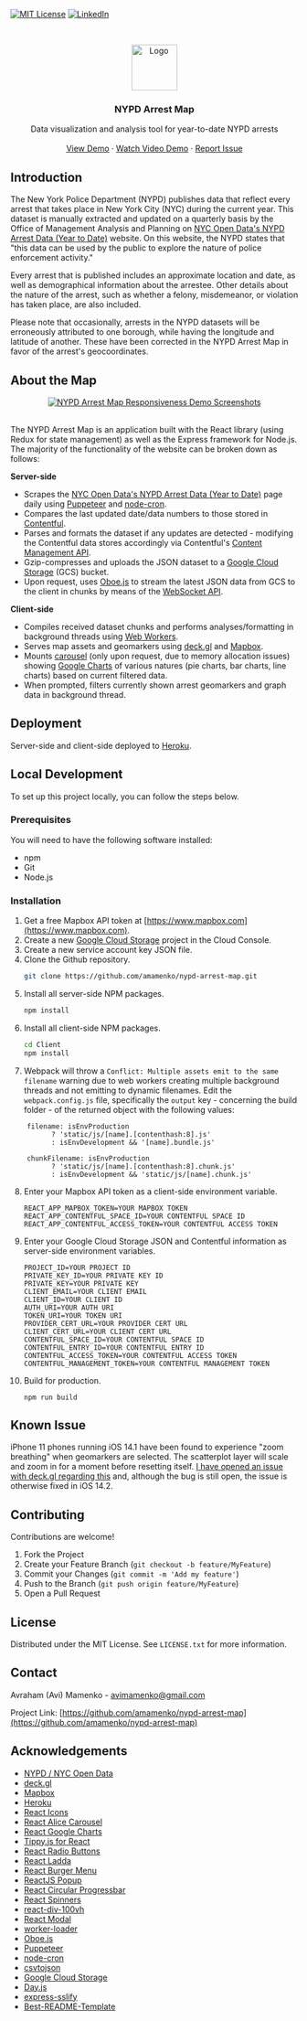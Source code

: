 [![MIT License][license-shield]][license-url]
[![LinkedIn][linkedin-shield]][linkedin-url]

<!-- PROJECT LOGO -->
<br />
<p align="center">
  <a href="https://github.com/amamenko/nypd-arrest-map">
    <img src="Client/public/android-chrome-192x192.png" alt="Logo" width="80" height="80" />
  </a>

  <h3 align="center">NYPD Arrest Map</h3>

  <p align="center">
    Data visualization and analysis tool for year-to-date NYPD arrests 
    <br />
    <br />
    <a href="https://nypd-arrest-map.herokuapp.com">View Demo</a>
    ·
    <a href="https://www.youtube.com/watch?v=eO54xtfrfPk">Watch Video Demo</a>
    ·
    <a href="https://github.com/amamenko/nypd-arrest-map/issues">Report Issue</a> 
  </p>
</p>

## Introduction

The New York Police Department (NYPD) publishes data that reflect every arrest that takes place in New York City (NYC) during the current year. This dataset is manually extracted
and updated on a quarterly basis by the Office of Management Analysis and Planning on [NYC Open Data's NYPD Arrest Data (Year to Date)](https://data.cityofnewyork.us/Public-Safety/NYPD-Arrest-Data-Year-to-Date-/uip8-fykc) website.
On this website, the NYPD states that "this data can be used by the public to explore the nature of police enforcement activity."

Every arrest that is published includes an approximate location and date, as well as demographical information about the arrestee. Other details about the nature of the arrest,
such as whether a felony, misdemeanor, or violation has taken place, are also included.

Please note that occasionally, arrests in the NYPD datasets will be erroneously attributed to one borough, while having the longitude and latitude of another. These have been corrected in the NYPD Arrest Map in
favor of the arrest's geocoordinates.

## About the Map

<p align="center">
<a href="https://nypd-arrest-map.herokuapp.com">
    <img  src="Client/images/ResponsiveDesignDemo.png" alt="NYPD Arrest Map Responsiveness Demo Screenshots" />
</a>
</span>
<br />
<br />

The NYPD Arrest Map is an application built with the React library (using Redux for state management) as well as the Express framework for Node.js. The majority of the functionality of the
website can be broken down as follows:

<strong>Server-side</strong>

- Scrapes the [NYC Open Data's NYPD Arrest Data (Year to Date)](https://data.cityofnewyork.us/Public-Safety/NYPD-Arrest-Data-Year-to-Date-/uip8-fykc) page
  daily using [Puppeteer](https://github.com/puppeteer/puppeteer) and [node-cron](https://www.npmjs.com/package/node-cron).
- Compares the last updated date/data numbers to those stored in [Contentful](https://www.contentful.com).
- Parses and formats the dataset if any updates are detected - modifying the Contentful data stores accordingly via Contentful's [Content Management API](https://www.contentful.com/developers/docs/references/content-management-api/).
- Gzip-compresses and uploads the JSON dataset to a [Google Cloud Storage](https://cloud.google.com/storage) (GCS) bucket.
- Upon request, uses [Oboe.js](http://oboejs.com) to stream the latest JSON data from GCS to the client in chunks by means of the [WebSocket API](https://developer.mozilla.org/en-US/docs/Web/API/WebSockets_API).

<strong>Client-side</strong>

- Compiles received dataset chunks and performs analyses/formatting in background threads using [Web Workers](https://developer.mozilla.org/en-US/docs/Web/API/Web_Workers_API).
- Serves map assets and geomarkers using [deck.gl](https://deck.gl) and [Mapbox](https://www.mapbox.com).
- Mounts [carousel](https://www.npmjs.com/package/react-alice-carousel) (only upon request, due to memory allocation issues) showing [Google Charts](https://www.npmjs.com/package/react-google-charts) of various natures (pie charts, bar charts, line charts) based on current filtered data.
- When prompted, filters currently shown arrest geomarkers and graph data in background thread.

## Deployment

Server-side and client-side deployed to [Heroku](https://www.heroku.com/).

## Local Development

To set up this project locally, you can follow the steps below.

### Prerequisites

You will need to have the following software installed:

- npm
- Git
- Node.js

### Installation

1. Get a free Mapbox API token at [https://www.mapbox.com](https://www.mapbox.com).
2. Create a new [Google Cloud Storage](https://cloud.google.com/storage) project in the Cloud Console.
3. Create a new service account key JSON file.
4. Clone the Github repository.
   ```sh
   git clone https://github.com/amamenko/nypd-arrest-map.git
   ```
5. Install all server-side NPM packages.
   ```sh
   npm install
   ```
6. Install all client-side NPM packages.
   ```sh
   cd Client
   npm install
   ```
7. Webpack will throw a `Conflict: Multiple assets emit to the same filename` warning due to web workers creating multiple background threads and not emitting to dynamic
   filenames. Edit the `webpack.config.js` file, specifically the `output` key - concerning the build folder - of the returned object with the following values:

```JS
    filename: isEnvProduction
          ? 'static/js/[name].[contenthash:8].js'
          : isEnvDevelopment && '[name].bundle.js'
```

```JS
    chunkFilename: isEnvProduction
          ? 'static/js/[name].[contenthash:8].chunk.js'
          : isEnvDevelopment && 'static/js/[name].chunk.js'
```

8. Enter your Mapbox API token as a client-side environment variable.
   ```JS
   REACT_APP_MAPBOX_TOKEN=YOUR MAPBOX TOKEN
   REACT_APP_CONTENTFUL_SPACE_ID=YOUR CONTENTFUL SPACE ID
   REACT_APP_CONTENTFUL_ACCESS_TOKEN=YOUR CONTENTFUL ACCESS TOKEN
   ```
9. Enter your Google Cloud Storage JSON and Contentful information as server-side environment variables.
   ```JS
   PROJECT_ID=YOUR PROJECT ID
   PRIVATE_KEY_ID=YOUR PRIVATE KEY ID
   PRIVATE_KEY=YOUR PRIVATE KEY
   CLIENT_EMAIL=YOUR CLIENT EMAIL
   CLIENT_ID=YOUR CLIENT ID
   AUTH_URI=YOUR AUTH URI
   TOKEN_URI=YOUR TOKEN URI
   PROVIDER_CERT_URL=YOUR PROVIDER CERT URL
   CLIENT_CERT_URL=YOUR CLIENT CERT URL
   CONTENTFUL_SPACE_ID=YOUR CONTENTFUL SPACE ID
   CONTENTFUL_ENTRY_ID=YOUR CONTENTFUL ENTRY ID
   CONTENTFUL_ACCESS_TOKEN=YOUR CONTENTFUL ACCESS TOKEN
   CONTENTFUL_MANAGEMENT_TOKEN=YOUR CONTENTFUL MANAGEMENT TOKEN
   ```
10. Build for production.
    ```JS
    npm run build
    ```

## Known Issue

iPhone 11 phones running iOS 14.1 have been found to experience "zoom breathing" when geomarkers are selected. The scatterplot layer will scale and zoom in for a moment before resetting itself.
[I have opened an issue with deck.gl regarding this](https://github.com/visgl/deck.gl/issues/5140) and, although the bug is still open, the issue is otherwise fixed in iOS 14.2.

<!-- CONTRIBUTING -->

## Contributing

Contributions are welcome!

1. Fork the Project
2. Create your Feature Branch (`git checkout -b feature/MyFeature`)
3. Commit your Changes (`git commit -m 'Add my feature'`)
4. Push to the Branch (`git push origin feature/MyFeature`)
5. Open a Pull Request

<!-- LICENSE -->

## License

Distributed under the MIT License. See `LICENSE.txt` for more information.

<!-- CONTACT -->

## Contact

Avraham (Avi) Mamenko - avimamenko@gmail.com

Project Link: [https://github.com/amamenko/nypd-arrest-map](https://github.com/amamenko/nypd-arrest-map)

<!-- ACKNOWLEDGEMENTS -->

## Acknowledgements

- [NYPD / NYC Open Data](https://opendata.cityofnewyork.us)
- [deck.gl](https://deck.gl)
- [Mapbox](https://www.mapbox.com)
- [Heroku](https://www.heroku.com)
- [React Icons](https://react-icons.github.io/react-icons)
- [React Alice Carousel](https://www.npmjs.com/package/react-alice-carousel)
- [React Google Charts](https://react-google-charts.com)
- [Tippy.js for React](https://www.npmjs.com/package/@tippyjs/react)
- [React Radio Buttons](https://www.npmjs.com/package/react-radio-buttons)
- [React Ladda](https://www.npmjs.com/package/react-ladda)
- [React Burger Menu](https://github.com/negomi/react-burger-menu)
- [ReactJS Popup](https://www.npmjs.com/package/reactjs-popup)
- [React Circular Progressbar](https://www.npmjs.com/package/react-circular-progressbar)
- [React Spinners](https://www.npmjs.com/package/react-spinners)
- [react-div-100vh](https://www.npmjs.com/package/react-div-100vh)
- [React Modal](https://www.npmjs.com/package/react-modal)
- [worker-loader](https://www.npmjs.com/package/worker-loader)
- [Oboe.js](http://oboejs.com)
- [Puppeteer](https://www.npmjs.com/package/puppeteer)
- [node-cron](https://www.npmjs.com/package/node-cron)
- [csvtojson](https://www.npmjs.com/package/csvtojson)
- [Google Cloud Storage](https://cloud.google.com/storage)
- [Day.js](https://github.com/iamkun/dayjs)
- [express-sslify](https://www.npmjs.com/package/express-sslify)
- [Best-README-Template](https://github.com/othneildrew/Best-README-Template)

<!-- MARKDOWN LINKS & IMAGES -->
<!-- https://www.markdownguide.org/basic-syntax/#reference-style-links -->

[license-shield]: https://img.shields.io/github/license/othneildrew/Best-README-Template.svg?style=for-the-badge
[license-url]: https://github.com/amamenko/nypd-arrest-map/blob/master/LICENSE.txt
[linkedin-shield]: https://img.shields.io/badge/-LinkedIn-black.svg?style=for-the-badge&logo=linkedin&colorB=555
[linkedin-url]: https://www.linkedin.com/in/avrahammamenko
